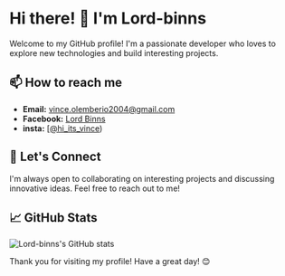 
# Hi there! 👋 I'm Lord-binns

Welcome to my GitHub profile! I'm a passionate developer who loves to explore new technologies and build interesting projects.



## 📫 How to reach me

- **Email:** vince.olemberio2004@gmail.com
- **Facebook:** [Lord Binns](https://www.linkedin.com/in/lord-binns/)
- **insta:** [[@hi_its_vince](https://www.threads.net/@hi_its_vince04))

## 💬 Let's Connect

I'm always open to collaborating on interesting projects and discussing innovative ideas. Feel free to reach out to me!

## 📈 GitHub Stats

![Lord-binns's GitHub stats](https://github-readme-stats.vercel.app/api?username=Lord-binns&show_icons=true&theme=dark)



Thank you for visiting my profile! Have a great day! 😊
````# read.me
